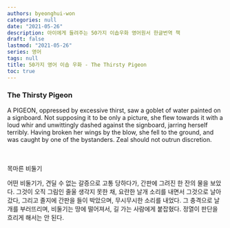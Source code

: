```yaml
---
authors: byeonghui-won
categories: null
date: "2021-05-26"
description: 아이에게 들려주는 50가지 이솝우화 영어원서 한글번역 책
draft: false
lastmod: "2021-05-26"
series: 영어
tags: null
title: 50가지 영어 이솝 우화 - The Thirsty Pigeon
toc: true
---
```


### The Thirsty Pigeon

   


A PIGEON, oppressed by excessive thirst, saw a goblet of water painted on a signboard. Not supposing it to be only a picture, she flew towards it with a loud whir and unwittingly dashed against the signboard, jarring herself terribly. Having broken her wings by the blow, she fell to the ground, and was caught by one of the bystanders. Zeal should not outrun discretion.

　

목마른 비둘기

   



어떤 비둘기가, 견딜 수 없는 갈증으로 고통 당하다가, 간판에 그려진 한 잔의 물을 보았다. 그것이 오직 그림인 줄울 생각지 못한 채, 요란한 날개 소리를 내면서 그것으로 날아 갔다, 그리고 졸지에 간판을 들이 박았으며, 무시무시한 소리를 내었다. 그 충격으로 날개를 부러뜨리며, 비둘기는 땅에 떨어져서, 길 가는 사람에게 붙잡혔다. 정열이 판단을 흐리게 해서는 안 된다.


